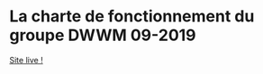 # La charte de fonctionnement du groupe DWWM 09-2019

[Site live !](https://formation-dwwm.github.io/charte-dwwm-v2/)